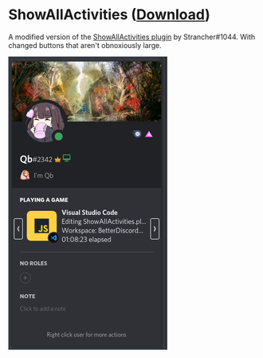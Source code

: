 # ShowAllActivities ([Download](https://mwittrien.github.io/downloader/?url=https://raw.githubusercontent.com/QbDesu/BetterDiscordAddons/potato/Plugins/ShowAllActivities/ShowAllActivities.plugin.js))

A modified version of the [ShowAllActivities plugin](https://github.com/Strencher/BetterDiscordStuff/tree/master/ShowAllActivities) by Strancher#1044. With changed buttons that aren't obnoxiously large.

![Screenshot](./_meta/screenshot.png)
